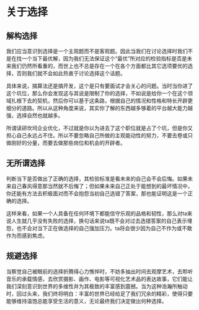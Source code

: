 # 关于选择

## 解构选择

我们应当意识到选择是一个主观题而不是客观题。因此当我们在讨论选择时我们不是在找一个当下最优解，因为我们无法保证这个“最优”所对应的检验指标是否是未来我们仍然所看重的，而世上也不总是存在一个在各个方面都比其它选项要优的选择，否则我们就不会如此热衷于讨论选择这个话题。

具体来说，搞算法还是搞开发，这个是只有要面试才会关心的问题。当时当你进了这个坑位，那么你会发现这与其说是限制了你的选择，不如说是给你一个在这个领域扎根下去的契机，然后你可以基于这条路，根据自己的情况和性格和特长开辟更细分的道路。所以从这种角度来说，其实你了解的东西越多够着的平台越大能力越强，选择自然也就越多。

所谓读研坎坷企业优化，不过就是你以为进去了这个职位就是占了个坑，但是你又担心自己永远占不住。所以不要忽略自己所做的主观能动性的努力，不要去卷或只做刚好的分量，而要去做那些岗位和机会的开辟者。

## 无所谓选择

判断当下是否做出了正确的选择，其检验标准是看未来的自己会不会后悔。如果未来自己春风得意那当然就不后悔了；但如果未来自己正处于能想到的最坏情况中，你还能有方法去积极面对而不会抱怨当初自己选错了答案，那也能证明这是一个正确的选择。

这样来看，如果一个人具备在任何环境下都能信守乐观的品格和韧性，那么对ta来说人生就几乎没有失败的选择，换句话来说ta既不会对过去选错答案的自己表示埋怨，也不会对当下正在做选择的自己强加压力。ta将会很少因为自己不作为或不敢作为而感到焦虑。

## 规避选择

当察觉自己被眼前的选择折腾得心力憔悴时，不妨多抽出时间去观摩艺术，去聆听音乐的承载情感，去欣赏摄影、画作、电影等可视化艺术品的表达故事，它们能让我们深刻意识到世界的多维性并为其极致的丰富感到震撼。当为这种浩瀚所触动时，回过头来，我们终将明白：丰富的世界已经给足了我们冗余的精彩，使得只要能够维持温饱总能享受生活的意义，无论最终我们决定做出何种选择。